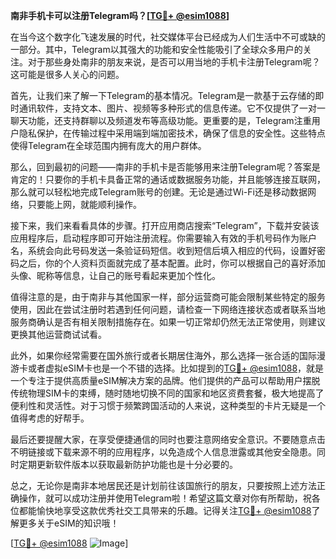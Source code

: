 **南非手机卡可以注册Telegram吗？[[TG💪+ @esim1088](https://t.me/s/esim1088)]**

在当今这个数字化飞速发展的时代，社交媒体平台已经成为人们生活中不可或缺的一部分。其中，Telegram以其强大的功能和安全性能吸引了全球众多用户的关注。对于那些身处南非的朋友来说，是否可以用当地的手机卡注册Telegram呢？这可能是很多人关心的问题。

首先，让我们来了解一下Telegram的基本情况。Telegram是一款基于云存储的即时通讯软件，支持文本、图片、视频等多种形式的信息传递。它不仅提供了一对一聊天功能，还支持群聊以及频道发布等高级功能。更重要的是，Telegram注重用户隐私保护，在传输过程中采用端到端加密技术，确保了信息的安全性。这些特点使得Telegram在全球范围内拥有庞大的用户群体。

那么，回到最初的问题——南非的手机卡是否能够用来注册Telegram呢？答案是肯定的！只要你的手机卡具备正常的通话或数据服务功能，并且能够连接互联网，那么就可以轻松地完成Telegram账号的创建。无论是通过Wi-Fi还是移动数据网络，只要能上网，就能顺利操作。

接下来，我们来看看具体的步骤。打开应用商店搜索“Telegram”，下载并安装该应用程序后，启动程序即可开始注册流程。你需要输入有效的手机号码作为账户名，系统会向此号码发送一条验证码短信。收到短信后填入相应的代码，设置好密码之后，你的个人资料页面就完成了基本配置。此时，你可以根据自己的喜好添加头像、昵称等信息，让自己的账号看起来更加个性化。

值得注意的是，由于南非与其他国家一样，部分运营商可能会限制某些特定的服务使用，因此在尝试注册时若遇到任何问题，请检查一下网络连接状态或者联系当地服务商确认是否有相关限制措施存在。如果一切正常却仍然无法正常使用，则建议更换其他运营商试试看。

此外，如果你经常需要在国外旅行或者长期居住海外，那么选择一张合适的国际漫游卡或者虚拟eSIM卡也是一个不错的选择。比如提到的[TG💪+ @esim1088](https://t.me/s/esim1088)，就是一个专注于提供高质量eSIM解决方案的品牌。他们提供的产品可以帮助用户摆脱传统物理SIM卡的束缚，随时随地切换不同的国家和地区资费套餐，极大地提高了便利性和灵活性。对于习惯于频繁跨国活动的人来说，这种类型的卡片无疑是一个值得考虑的好帮手。

最后还要提醒大家，在享受便捷通信的同时也要注意网络安全意识。不要随意点击不明链接或下载来源不明的应用程序，以免造成个人信息泄露或其他安全隐患。同时定期更新软件版本以获取最新防护功能也是十分必要的。

总之，无论你是南非本地居民还是计划前往该国旅行的朋友，只要按照上述方法正确操作，就可以成功注册并使用Telegram啦！希望这篇文章对你有所帮助，祝各位都能愉快地享受这款优秀社交工具带来的乐趣。记得关注[TG💪+ @esim1088](https://t.me/s/esim1088)了解更多关于eSIM的知识哦！

[[TG💪+ @esim1088](https://t.me/s/esim1088) ![Image](https://i.postimg.cc/4NQfJmqS/Snipaste-2025-05-13-00-14-12.png)]